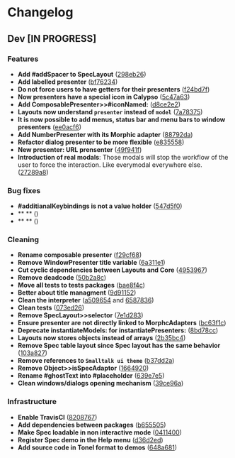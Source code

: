 # Changelog

## Dev [IN PROGRESS]

### Features

* **Add #addSpacer to SpecLayout** ([298eb26](https://github.com/pharo-spec/Spec/commit/298eb266541e5d25cc02a3f06293a0a22f8d9a82))
* **Add labelled presenter** ([bf76234](https://github.com/pharo-spec/Spec/commit/bf76234cb83df108dcfaa6c6a9dc75b8ece97610))
* **Do not force users to have getters for their presenters** ([f24bd7f](https://github.com/pharo-spec/Spec/commit/f24bd7f4de7cc6c9765cb0d18bfa8ca0a7257881))
* **Now presenters have a special icon in Calypso** ([5c47a63](https://github.com/pharo-spec/Spec/commit/5c47a63d599f681bebc117612ac5252a59a9141e))
* **Add ComposablePresenter>>#iconNamed:** ([d8ce2e2](https://github.com/pharo-spec/Spec/commit/d8ce2e2cc07729d67ed214ce1cf0a950a3f1f88d))
* **Layouts now understand `presenter` instead of `model`** ([7a78375](https://github.com/pharo-spec/Spec/commit/7a783758881fbbb6d536e2b0e2db97f91b3150a1))
* **It is now possible to add menus, status bar and menu bars to window presenters** ([ee0acf6](https://github.com/pharo-spec/Spec/commit/ee0acf6ce49245ae441e0e3475d52795e3426f2e))
* **Add NumberPresenter with its Morphic adapter** ([88792da](https://github.com/pharo-spec/Spec/commit/88792daa4b8c230946fda633ecbab43143c4124d))
* **Refactor dialog presenter to be more flexible** ([e835558](https://github.com/pharo-spec/Spec/commit/e8355589c1f56eedd37f68887f711cddfe04fa74))
* **New presenter: URL prensenter** ([49f941f](https://github.com/pharo-spec/Spec/commit/49f941fd6587052688b76e546dd824db22a8b615))
* **Introduction of real modals**: Those modals will stop the workflow of the user to force the interaction. Like everymodal everywhere else. ([27289a8](https://github.com/pharo-spec/Spec/commit/27289a8c73a711d18142b8e79d8d1d1d06d82c76))

### Bug fixes

* **#additianalKeybindings is not a value holder** ([547d5f0](https://github.com/pharo-spec/Spec/commit/547d5f09762ae30c965307f2129e4b1db0537241))
* ** ** ([](https://github.com/pharo-spec/Spec/commit/))
* ** ** ([](https://github.com/pharo-spec/Spec/commit/))

### Cleaning

* **Rename composable presenter** ([f29cf68](https://github.com/pharo-spec/Spec/commit/f29cf687d051ce3b75193331225df995cc18b9c5))
* **Remove WindowPresenter title variable** ([6a311e1](https://github.com/pharo-spec/Spec/commit/6a311e1d6d3c46eaab61270365ca5ab9927ed532))
* **Cut cyclic dependencies between Layouts and Core** ([4953967](https://github.com/pharo-spec/Spec/commit/495396701daf71e296db16c605163f23649a7236))
* **Remove deadcode** ([50b2a8c](https://github.com/pharo-spec/Spec/commit/50b2a8ce9693df84a81a0658f192d20b7f476a51))
* **Move all tests to tests packages** ([bae8f4c](https://github.com/pharo-spec/Spec/commit/bae8f4cbc4e9516b43a6634ec46630fb85d8f927))
* **Better about title managment** ([9d91152](https://github.com/pharo-spec/Spec/commit/9d91152c64d0e0b32166d65cb51ab486b945dac1))
* **Clean the interpreter** ([a509654](https://github.com/pharo-spec/Spec/commit/a50965405e37998e2bf321140ba4fab2f351202d) and [6587836](https://github.com/pharo-spec/Spec/commit/6587836cc38e0e3d753729e7d1085b883d924dab))
* **Clean tests** ([073ed26](https://github.com/pharo-spec/Spec/commit/073ed26c4115078bb237789596167666cf173ffa))
* **Remove SpecLayout>>selector** ([7e1d283](https://github.com/pharo-spec/Spec/commit/7e1d28359c53d43918a4aea5ef2167124ce14883))
* **Ensure presenter are not directly linked to MorphcAdapters** ([bc63f1c](https://github.com/pharo-spec/Spec/commit/bc63f1ca06a5fd652b7762bcfb46c1f862fc09cf))
* **Deprecate instantiateModels: for instantiatePresenters:** ([8bd78cc](https://github.com/pharo-spec/Spec/commit/8bd78ccfb79f04e7f0d618cfea3b5c7e2246811e))
* **Layouts now stores objects instead of arrays** ([2b35bc4](https://github.com/pharo-spec/Spec/commit/2b35bc454a722c549c7a531e03f785abf064cfa9))
* **Remove Spec table layout since Spec layout has the same behavior** ([103a827](https://github.com/pharo-spec/Spec/commit/103a827a88fc533a234d3f7a74fcdda60bf53de1))
* **Remove references to `Smalltalk ui theme`** ([b37dd2a](https://github.com/pharo-spec/Spec/commit/b37dd2afffb12adf1daa2d6b4ea6a0091e5b1239))
* **Remove Object>>isSpecAdaptor** ([1664920](https://github.com/pharo-spec/Spec/commit/1664920c4a16dbe7489e17f95ac0d5e115b9b90d))
* **Rename #ghostText into #placeholder** ([639e7e5](https://github.com/pharo-spec/Spec/commit/639e7e5f97f25126f219e780c385e0bdc7a72f09))
* **Clean windows/dialogs opening mechanism** ([39ce96a](https://github.com/pharo-spec/Spec/commit/39ce96accf02835aea2d607fa4eac25217e41572))

### Infrastructure

* **Enable TravisCI** ([8208767](https://github.com/pharo-spec/Spec/commit/8208767590371c5ce4e6938f0f79d6cea601fca8))
* **Add dependencies between packages** ([b655505](https://github.com/pharo-spec/Spec/commit/b655505c32533a18860a1e26819d7f93ef2e212a))
* **Make Spec loadable in non interactive mode** ([0411400](https://github.com/pharo-spec/Spec/commit/0411400b7aa6507d857ee7114964c5ff1c287d92))
* **Register Spec demo in the Help menu** ([d36d2ed](https://github.com/pharo-spec/Spec/commit/d36d2ed6b0804ac1171014d7a1b519bb6febcc74))
* **Add source code in Tonel format to demos** ([648a681](https://github.com/pharo-spec/Spec/commit/648a6813a09c23a64ff8b3bf98b15ff14a182e15))


